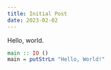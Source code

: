 ```yaml
---
title: Initial Post
date: 2023-02-02
---
```


Hello, world.

```hs
main :: IO ()
main = putStrLn "Hello, World!"
```
